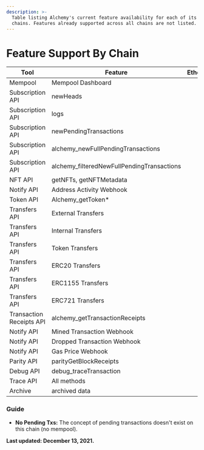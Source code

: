 ```yaml
---
description: >-
  Table listing Alchemy's current feature availability for each of its supported
  chains. Features already supported across all chains are not listed.
---
```


# Feature Support By Chain

<table><thead><tr><th>Tool</th><th>Feature</th><th data-type="select" data-multiple>Ethereum</th><th data-type="select" data-multiple>Polygon</th><th data-type="select" data-multiple>Arbitrum</th><th data-type="select" data-multiple>Optimism</th><th data-type="select" data-multiple>Flow</th><th data-type="select" data-multiple>Crypto.org</th></tr></thead><tbody><tr><td>Mempool</td><td>Mempool Dashboard</td><td></td><td></td><td></td><td></td><td></td><td></td></tr><tr><td>Subscription API</td><td>newHeads</td><td></td><td></td><td></td><td></td><td></td><td></td></tr><tr><td>Subscription API</td><td>logs</td><td></td><td></td><td></td><td></td><td></td><td></td></tr><tr><td>Subscription API</td><td>newPendingTransactions</td><td></td><td></td><td></td><td></td><td></td><td></td></tr><tr><td>Subscription API</td><td>alchemy_newFullPendingTransactions</td><td></td><td></td><td></td><td></td><td></td><td></td></tr><tr><td>Subscription API</td><td>alchemy_filteredNewFullPendingTransactions</td><td></td><td></td><td></td><td></td><td></td><td></td></tr><tr><td>NFT API</td><td>getNFTs, getNFTMetadata</td><td></td><td></td><td></td><td></td><td></td><td></td></tr><tr><td>Notify API</td><td>Address Activity Webhook</td><td></td><td></td><td></td><td></td><td></td><td></td></tr><tr><td>Token API</td><td>Alchemy_getToken*</td><td></td><td></td><td></td><td></td><td></td><td></td></tr><tr><td>Transfers API</td><td>External Transfers</td><td></td><td></td><td></td><td></td><td></td><td></td></tr><tr><td>Transfers API</td><td>Internal Transfers</td><td></td><td></td><td></td><td></td><td></td><td></td></tr><tr><td>Transfers API</td><td>Token Transfers</td><td></td><td></td><td></td><td></td><td></td><td></td></tr><tr><td>Transfers API</td><td>ERC20 Transfers</td><td></td><td></td><td></td><td></td><td></td><td></td></tr><tr><td>Transfers API</td><td>ERC1155 Transfers</td><td></td><td></td><td></td><td></td><td></td><td></td></tr><tr><td>Transfers API</td><td>ERC721 Transfers</td><td></td><td></td><td></td><td></td><td></td><td></td></tr><tr><td>Transaction Receipts API</td><td>alchemy_getTransactionReceipts</td><td></td><td></td><td></td><td></td><td></td><td></td></tr><tr><td>Notify API</td><td>Mined Transaction Webhook</td><td></td><td></td><td></td><td></td><td></td><td></td></tr><tr><td>Notify API</td><td>Dropped Transaction Webhook</td><td></td><td></td><td></td><td></td><td></td><td></td></tr><tr><td>Notify API</td><td>Gas Price Webhook</td><td></td><td></td><td></td><td></td><td></td><td></td></tr><tr><td>Parity API</td><td>parityGetBlockReceipts</td><td></td><td></td><td></td><td></td><td></td><td></td></tr><tr><td>Debug API</td><td>debug_traceTransaction</td><td></td><td></td><td></td><td></td><td></td><td></td></tr><tr><td>Trace API</td><td>All methods </td><td></td><td></td><td></td><td></td><td></td><td></td></tr><tr><td>Archive</td><td>archived data</td><td></td><td></td><td></td><td></td><td></td><td></td></tr></tbody></table>

### Guide

* **No Pending Txs:** The concept of pending transactions doesn't exist on this chain (no mempool).

**Last updated: December 13, 2021.**
